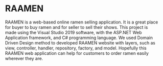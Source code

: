 # RAAMEN
RAAMEN is a web-based online ramen selling application. It is a great place for buyer to buy ramen and for seller to sell their shows. 
This project is made using the Visual Studio 2019 software, with the ASP.NET Web Application framework, and C# programming language. We used Domain Driven Design method to developed RAAMEN website with layers, such as view, controller, handler, repository, factory, and model. Hopefully this RAAMEN web application  can help for customers to order ramen easily wherever they are.
